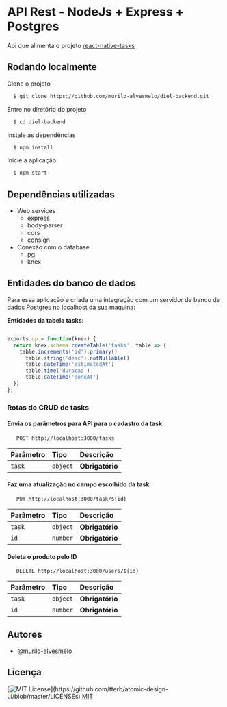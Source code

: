 ﻿# API Rest - NodeJs + Express + Postgres
 
Api que alimenta o projeto [react-native-tasks](https://github.com/murilo-alvesmelo/react-native-tasks.git)


## Rodando localmente

Clone o projeto

```bash
  $ git clone https://github.com/murilo-alvesmelo/diel-backend.git
```

Entre no diretório do projeto

```bash
  $ cd diel-backend
```

Instale as dependências

```bash
  $ npm install
```

Inicie a aplicação

```bash
  $ npm start
```


## Dependências utilizadas

- Web services
    - express
    - body-parser
    - cors
    - consign
- Conexão com o database
    - pg
    - knex
## Entidades do banco de dados

Para essa aplicação e criada uma integração com um servidor de banco de dados Postgres no localhost da sua maquina:

**Entidades da tabela tasks:**

```javascript

exports.up = function(knex) {
  return knex.schema.createTable('tasks', table => {
    table.increments('id').primary()
      table.string('desc').notNullable()
      table.dateTime('estimatedAt')
      table.time('duracao')
      table.dateTime('doneAt')
  })
};
```

### Rotas do CRUD de tasks

#### Envia os parâmetros para API para o cadastro da task
```http
   POST http://localhost:3000/tasks
```
| Parâmetro   | Tipo       | Descrição                                   |
| :---------- | :--------- | :------------------------------------------ |
| `task`   | `object` | **Obrigatório**|


#### Faz uma atualização no campo escolhido da task 
```http
   PUT http://localhost:3000/task/${id}
```
| Parâmetro   | Tipo       | Descrição                                   |
| :---------- | :--------- | :------------------------------------------ |
| `task`   | `object` | **Obrigatório**|
| `id`      | `number` | **Obrigatório**  |

#### Deleta o produto pelo ID

```http
   DELETE http://localhost:3000/users/${id}
```

| Parâmetro   | Tipo       | Descrição                                   |
| :---------- | :--------- | :------------------------------------------ |
| `task`   | `object` | **Obrigatório**|
| `id`      | `number` | **Obrigatório**|

## Autores

- [@murilo-alvesmelo](https://github.com/murilo-alvesmelo)


## Licença
[![MIT License](https://img.shields.io/apm/l/atomic-design-ui.svg?)](https://github.com/tterb/atomic-design-ui/blob/master/LICENSEs)
[MIT](https://choosealicense.com/licenses/mit/)
